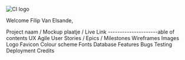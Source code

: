 ![CI logo](https://codeinstitute.s3.amazonaws.com/fullstack/ci_logo_small.png)

Welcome Filip Van Elsande,

Project naam / Mockup plaatje / Live Link
---------------------able of contents
UX
Agile User Stories / Epics / Milestones
Wireframes
Images
Logo
Favicon
Colour scheme
Fonts
Database
Features
Bugs
Testing
Deployment
Credits